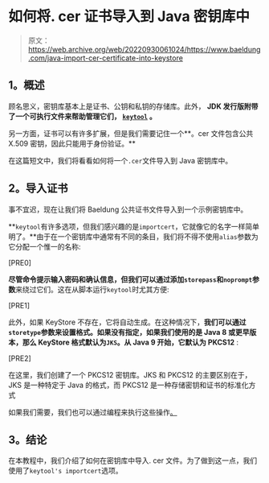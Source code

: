 # 如何将. cer 证书导入到 Java 密钥库中

> 原文：<https://web.archive.org/web/20220930061024/https://www.baeldung.com/java-import-cer-certificate-into-keystore>

## **1。概述**

顾名思义，密钥库基本上是证书、公钥和私钥的存储库。此外， **JDK 发行版附带了一个可执行文件来帮助管理它们， [`keytool`](/web/20221103142804/https://www.baeldung.com/keytool-intro) 。**

另一方面，证书可以有许多扩展，但是我们需要记住一个**。cer 文件包含公共 X.509 密钥，因此只能用于身份验证。**

在这篇短文中，我们将看看如何将一个`.cer`文件导入到 Java 密钥库中。

## **2。导入证书**

事不宜迟，现在让我们将 Baeldung 公共证书文件导入到一个示例密钥库中。

**`keytool`有许多选项，但我们感兴趣的是`importcert`，它就像它的名字一样简单明了。**由于在一个密钥库中通常有不同的条目，我们将不得不使用`alias`参数为它分配一个惟一的名称:

[PRE0]

**尽管命令提示输入密码和确认信息，但我们可以通过添加`storepass`和`noprompt`参数**来绕过它们。这在从脚本运行`keytool`时尤其方便:

[PRE1]

此外，如果 KeyStore 不存在，它将自动生成。在这种情况下，**我们可以通过`storetype`参数来设置格式。如果没有指定，如果我们使用的是 Java 8 或更早版本，那么 KeyStore 格式默认为`JKS`。从 Java 9 开始，它默认为 PKCS12** :

[PRE2]

在这里，我们创建了一个 PKCS12 密钥库。JKS 和 PKCS12 的主要区别在于，JKS 是一种特定于 Java 的格式，而 PKCS12 是一种存储密钥和证书的标准化方式

如果我们需要，我们也可以通过编程来执行这些操作[。](/web/20221103142804/https://www.baeldung.com/java-keystore)

## **3。结论**

在本教程中，我们介绍了如何在密钥库中导入. cer 文件。为了做到这一点，我们使用了`keytool's importcert`选项。